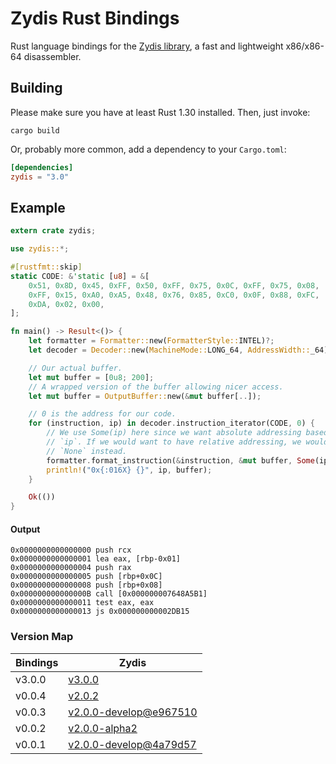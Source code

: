 Zydis Rust Bindings
===================

Rust language bindings for the [Zydis library](https://github.com/zyantific/zydis), a fast and lightweight x86/x86-64 disassembler.

## Building
Please make sure you have at least Rust 1.30 installed. Then, just invoke:

```
cargo build
```

Or, probably more common, add a dependency to your `Cargo.toml`:

```toml
[dependencies]
zydis = "3.0"
```

## Example
```rust
extern crate zydis;

use zydis::*;

#[rustfmt::skip]
static CODE: &'static [u8] = &[
    0x51, 0x8D, 0x45, 0xFF, 0x50, 0xFF, 0x75, 0x0C, 0xFF, 0x75, 0x08,
    0xFF, 0x15, 0xA0, 0xA5, 0x48, 0x76, 0x85, 0xC0, 0x0F, 0x88, 0xFC,
    0xDA, 0x02, 0x00,
];

fn main() -> Result<()> {
    let formatter = Formatter::new(FormatterStyle::INTEL)?;
    let decoder = Decoder::new(MachineMode::LONG_64, AddressWidth::_64)?;

    // Our actual buffer.
    let mut buffer = [0u8; 200];
    // A wrapped version of the buffer allowing nicer access.
    let mut buffer = OutputBuffer::new(&mut buffer[..]);

    // 0 is the address for our code.
    for (instruction, ip) in decoder.instruction_iterator(CODE, 0) {
        // We use Some(ip) here since we want absolute addressing based on the given
        // `ip`. If we would want to have relative addressing, we would use
        // `None` instead.
        formatter.format_instruction(&instruction, &mut buffer, Some(ip), None)?;
        println!("0x{:016X} {}", ip, buffer);
    }

    Ok(())
}
```

#### Output
```
0x0000000000000000 push rcx
0x0000000000000001 lea eax, [rbp-0x01]
0x0000000000000004 push rax
0x0000000000000005 push [rbp+0x0C]
0x0000000000000008 push [rbp+0x08]
0x000000000000000B call [0x000000007648A5B1]
0x0000000000000011 test eax, eax
0x0000000000000013 js 0x000000000002DB15
```


### Version Map


| Bindings | Zydis    |
| -------- | -------- |
| v3.0.0   | [v3.0.0](https://github.com/zyantific/zydis/releases/tag/v3.0.0) |
| v0.0.4   | [v2.0.2](https://github.com/zyantific/zydis/tree/v2.0.2) |
| v0.0.3   | [v2.0.0-develop@e967510](https://github.com/zyantific/zydis/tree/e967510fb251cf39a3556942b58218a9dcac5554) |
| v0.0.2   | [v2.0.0-alpha2](https://github.com/zyantific/zydis/tree/v2.0.0-alpha2) |
| v0.0.1   | [v2.0.0-develop@4a79d57](https://github.com/zyantific/zydis/tree/4a79d5762ea7f15a5961733cc6d3a7704d3d5206) |

